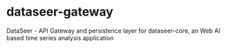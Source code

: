 # dataseer-gateway
DataSeer - API Gateway and persistence layer for dataseer-core, an Web AI based time series analysis application
